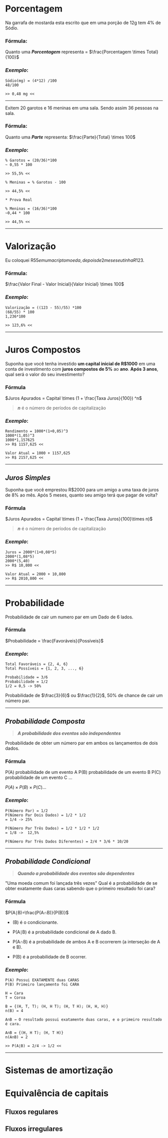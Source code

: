 

# **Porcentagem**

Na garrafa de mostarda esta escrito que em uma porção de 12g tem 4% de Sódio.

### **Fórmula**:

Quanto uma ***Porcentagem*** representa = $\frac{Porcentagem \times Total}{100}$

### *Exemplo*:

    Sódio(mg) = (4*12) /100
    48/100

    >> 0,48 mg <<

---

Exitem 20 garotos e 16 meninas em uma sala. Sendo assim 36 pessoas na sala.

### **Fórmula**:

Quanto uma ***Parte*** representa: $\frac{Parte}{Total} \times 100$

### *Exemplo*:

    % Garotos = (20/36)*100
    ~ 0,55 * 100

    >> 55,5% <<

    % Meninas = % Garotos - 100

    >> 44,5% <<

    * Prova Real

    % Meninas = (16/36)*100
    ~0,44 * 100

    >> 44,5% <<

---

# **Valorização**

Eu coloquei R$55 em uma criptomoeda, depois de 2 meses eu tinha R$123.

### **Fórmula**:

$\frac{Valor Final - Valor Inicial}{Valor Inicial} \times 100$

### *Exemplo*:

    Valorização = ((123 - 55)/55) *100
    (68/55) * 100
    1,236*100

    >> 123,6% <<

---

# **Juros Compostos**

Suponha que você tenha investido **um capital inicial de R$1000** em uma conta de investimento com **juros compostos de 5%** ao **ano**. **Após 3 anos**, qual será o valor do seu investimento?

### **Fórmula**

$Juros Apurados = Capital \times (1 + \frac{Taxa Juros}{100}) ^n$


> ***n*** é o número de períodos de capitalização

### *Exemplo*:

    Rendimento = 1000*(1+0,05)^3
    1000*(1,05)^3
    1000*1,157625
    >> R$ 1157,625 <<

    Valor Atual = 1000 + 1157,625
    >> R$ 2157,625 <<

---

## ***Juros Simples***

Suponha que você emprestou R$2000 para um amigo a uma taxa de juros de 8% ao mês. Após 5 meses, quanto seu amigo terá que pagar de volta?

### **Fórmula**

$Juros Apurados = Capital \times (1 + \frac{Taxa Juros}{100}\times n)$

> ***n*** é o número de períodos de capitalização

### *Exemplo*:

    Juros = 2000*(1+0,08*5)
    2000*(1,08*5)
    2000*(5,40)
    >> R$ 10,800 <<

    Valor Atual = 2000 + 10,800
    >> R$ 2010,800 <<

---

# **Probabilidade**

Probabilidade de cair um numero par em um Dado de 6 lados.

### **Fórmula**
$Probabilidade = \frac{Favoráveis}{Possíveis}$

### *Exemplo*:

    Total Favoráveis = {2, 4, 6}
    Total Possíveis = {1, 2, 3, ..., 6}

    Probabilidade = 3/6
    Probabilidade = 1/2
    1/2 = 0,5 -> 50% 

Probabilidade de $\frac{3}{6}$ ou $\frac{1}{2}$, 50% de chance de cair um número par.

---

## ***Probabilidade Composta***

> ***A probabilidade dos eventos são independentes***

Probabilidade de obter um número par em ambos os lançamentos de dois dados.

### **Fórmula**

P(A) probabilidade de um evento A
P(B) probabilidade de um evento B
P(C) probabilidade de um evento C
...

$P(A) \times P(B) \times P(C)...$

### *Exemplo*:

    P(Número Par) = 1/2
    P(Número Par Dois Dados) = 1/2 * 1/2
    = 1/4 -> 25%

    P(Número Par Três Dados) = 1/2 * 1/2 * 1/2
    = 1/8 ->  12,5%

    P(Número Par Três Dados Diferentes) = 2/4 * 3/6 * 10/20
---

## ***Probabilidade Condicional***

> ***Quando a probabilidade dos eventos são dependentes***

"Uma moeda comum foi lançada três vezes"
Qual é a probabilidade de se obter exatamente duas caras sabendo que o primeiro resultado foi cara?


### **Fórmula**

$P(A∣B)=\frac{P(A∩B)}{P(B)}​$

- (B) é o condicionante.

- P(A∣B) é a probabilidade condicional de A dado B.
- P(A∩B) é a probabilidade de ambos A e B ocorrerem (a interseção de A e B).
- P(B) é a probabilidade de B ocorrer.

### *Exemplo*:
    P(A) Possui EXATAMENTE duas CARAS
    P(B) Primeiro lançamento foi CARA

    H = Cara
    T = Coroa

    B = {(H, T, T); (H, H T); (H, T H); (H, H, H)}
    n(B) = 4

    A∩B → O resultado possui exatamente duas caras, e o primeiro resultado é cara.

    A∩B = {(H, H T); (H, T H)}
    n(A∩B) = 2

    >> P(A∣B) = 2/4 -> 1/2 <<
---

# **Sistemas de amortização**

# **Equivalência de capitais**

## **Fluxos regulares**

## **Fluxos irregulares**
